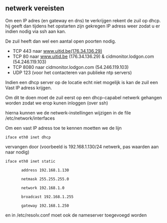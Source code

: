 ---
---
## netwerk vereisten

Om een IP adres (en gateway en dns) te verkrijgen rekent de zuil op dhcp. hij geeft dan tijdens het opstarten zijn gekregen IP adress weer zodat u er indien nodig via ssh aan kan.

De zuil heeft dan wel een aantal open poorten nodig. 

* TCP 443 naar www.uitid.be(176.34.136.29) 
* TCP 80 naar www.uitid.be (176.34.136.29) & cidmonitor.lodgon.com (54.246.119.103) 
* TCP 8080 naar cidmonitor.lodgon.com (54.246.119.103) 
* UDP 123 (voor het contacteren van publieke ntp servers) 



Indien een dhcp server op de locatie echt niet mogelijk is kan de zuil een Vast IP adress krijgen. 

Om dit te doen moet de zuil eerst op een dhcp-capabel netwerk gehangen worden zodat we erop kunen inloggen (over ssh) 


hierna kunnen we de netwerk-instellingen wijzigen in de file /etc/network/interfaces 

Om een vast IP adress toe te kennen moetten we de lijn 


```
iface eth0 inet dhcp
```

vervangen door (voorbeeld is 192.168.1.130/24 netwerk, pas waarden aan naar nodig)   

```
iface eth0 inet static

       address 192.168.1.130

       netmask 255.255.255.0

       network 192.168.1.0

       broadcast 192.168.1.255

       gateway 192.168.1.250
```

en in /etc/resolv.conf moet ook de nameserver toegevoegd worden 

